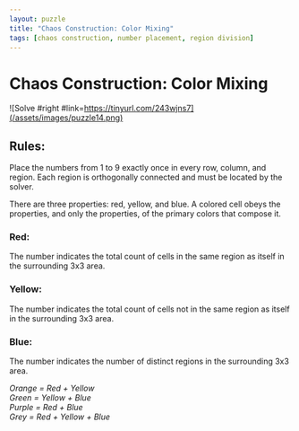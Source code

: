 ```yaml
---
layout: puzzle
title: "Chaos Construction: Color Mixing"
tags: [chaos construction, number placement, region division]
---
```


# Chaos Construction: Color Mixing

![Solve #right #link=https://tinyurl.com/243wjns7](/assets/images/puzzle14.png)

## Rules:

Place the numbers from 1 to 9 exactly once in every row, column, and region. Each region is orthogonally connected and must be located by the solver.

There are three properties: red, yellow, and blue. A colored cell obeys the properties, and only the properties, of the primary colors that compose it.

### Red: 
The number indicates the total count of cells in the same region as itself in the surrounding 3x3 area.

### Yellow: 
The number indicates the total count of cells not in the same region as itself in the surrounding 3x3 area.

### Blue: 
The number indicates the number of distinct regions in the surrounding 3x3 area. 

*Orange = Red + Yellow*\
*Green = Yellow + Blue*\
*Purple = Red + Blue*\
*Grey = Red + Yellow + Blue*